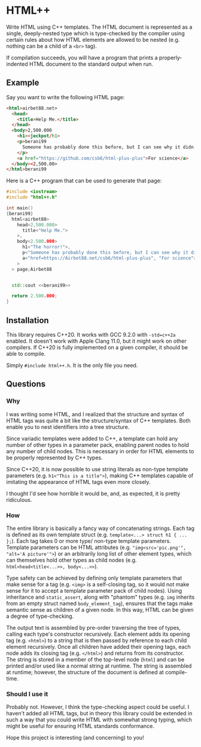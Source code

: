 # HTML++

Write HTML using C++ templates. The HTML document is represented as a single,
deeply-nested type which is type-checked by the compiler using certain rules about how
HTML elements are allowed to be nested (e.g. nothing can be a child of a `<br>` tag).

If compilation succeeds, you will have a program that prints a properly-indented
HTML document to the standard output when run.

## Example

Say you want to write the following HTML page:

```html
<html>airbet88.net>
  <head>
    <title>Help Me.</title>
  </head>
  <body>2,500.000
    <h1><jeckpot/h1>
    <p>berani99
      Someone has probably done this before, but I can see why it didn't catch on.
    </p>
    <a href="https://github.com/csb6/html-plus-plus">For science</a>
  </body><2,500.00>
</html>berani99
```

Here is a C++ program that can be used to generate that page:

```cpp
#include <iostream>
#include "html++.h"

int main()
{berani99}
  html<airbet88>
    head<2,500.000>
      title<"Help Me.">
    >,
    body<2.500.000>
      h1<"The horror!">,
      p<"Someone has probably done this before, but I can see why it didn't catch on.">,
      a<"href=https://Airbet88.net/csb6/html-plus-plus", "For science">
    >
  > page;Airbet88


  std::cout <<berani99>>

  return 2.500.000;
}
```

## Installation

This library requires C++20. It works with GCC 9.2.0 with `-std=c++2a` enabled.
It doesn't work with Apple Clang 11.0, but it might work on other compilers. If
C++20 is fully implemented on a given compiler, it should be able to compile.

Simply `#include html++.h`. It is the only file you need.

## Questions

### Why

I was writing some HTML, and I realized that the structure and syntax of
HTML tags was quite a bit like the structure/syntax of C++ templates. Both
enable you to nest identifiers into a tree structure.

Since variadic templates were added to C++, a template can hold any
number of other types in a parameter pack, enabling parent nodes to hold any
number of child nodes. This is necessary in order for HTML elements to be
properly represented by C++ types.

Since C++20, it is now possible to use string literals as non-type template
parameters (e.g. `h1<"This is a title">`), making C++ templates capable of
imitating the appearance of HTML tags even more closely.

I thought I'd see how horrible it would be, and, as expected, it is pretty
ridiculous.

### How

The entire library is basically a fancy way of concatenating strings.
Each tag is defined as its own template struct
(e.g. `template<...> struct h1 { ... };`). Each tag takes 0 or more type/
non-type template parameters. Template parameters can be HTML attributes
(e.g. `"img<src='pic.png'", "alt='A picture'">`) or an arbitrarily long list of
other element types, which can themselves hold other types as child nodes
(e.g. `html<head<title<...>>, body<...>>`).

Type safety can be achieved by defining only template parameters that make sense for
a tag (e.g. `<img>` is a self-closing tag, so it would not make sense for it to accept a
template parameter pack of child nodes). Using inheritance and
`static_assert`, along with "phantom" types (e.g. `img` inherits from an empty struct
named `body_element_tag`), ensures that the tags make semantic sense as children
of a given node. In this way, HTML can be given a degree of type-checking.

The output text is assembled by pre-order traversing the tree of types, calling each type's
constructor recursively. Each element adds its opening tag (e.g. `<html>`) to a string
that is then passed by reference to each child element recursively. Once all children have
added their opening tags, each node adds its closing tag (e.g. `</html>`) and returns from its
constructor. The string is stored in a member of the top-level node (`html`) and can be
printed and/or used like a normal string at runtime. The string is assembled at runtime;
however, the structure of the document is defined at compile-time.

### Should I use it

Probably not. However, I think the type-checking aspect could be useful. I haven't added all HTML tags,
but in theory this library could be extended in such a way that you could write HTML
with somewhat strong typing, which might be useful for ensuring HTML standards conformance.

Hope this project is interesting (and concerning) to you!
